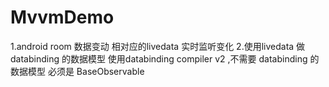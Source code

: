 # MvvmDemo
1.android room 数据变动 相对应的livedata 实时监听变化
2.使用livedata 做 databinding 的数据模型
使用databinding compiler v2 ,不需要 databinding 的数据模型 必须是 BaseObservable
